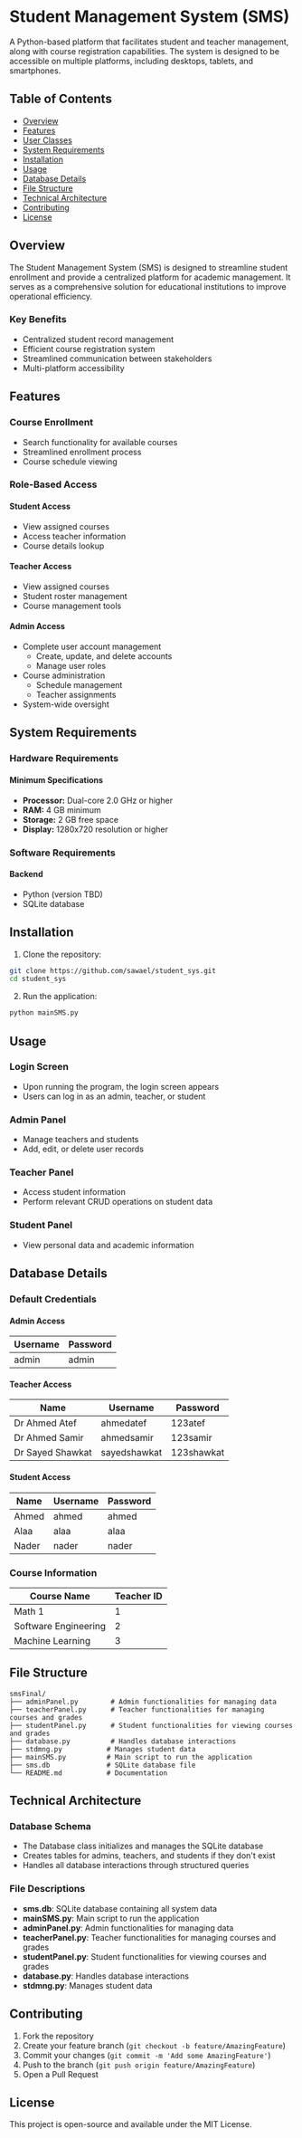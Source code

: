 # Student Management System (SMS)

A Python-based platform that facilitates student and teacher management, along with course registration capabilities. The system is designed to be accessible on multiple platforms, including desktops, tablets, and smartphones.

## Table of Contents
- [Overview](#overview)
- [Features](#features)
- [User Classes](#user-classes)
- [System Requirements](#system-requirements)
- [Installation](#installation)
- [Usage](#usage)
- [Database Details](#database-details)
- [File Structure](#file-structure)
- [Technical Architecture](#technical-architecture)
- [Contributing](#contributing)
- [License](#license)

## Overview

The Student Management System (SMS) is designed to streamline student enrollment and provide a centralized platform for academic management. It serves as a comprehensive solution for educational institutions to improve operational efficiency.

### Key Benefits
- Centralized student record management
- Efficient course registration system
- Streamlined communication between stakeholders
- Multi-platform accessibility

## Features

### Course Enrollment
- Search functionality for available courses
- Streamlined enrollment process
- Course schedule viewing

### Role-Based Access

#### Student Access
- View assigned courses
- Access teacher information
- Course details lookup

#### Teacher Access
- View assigned courses
- Student roster management
- Course management tools

#### Admin Access
- Complete user account management
  - Create, update, and delete accounts
  - Manage user roles
- Course administration
  - Schedule management
  - Teacher assignments
- System-wide oversight

## System Requirements

### Hardware Requirements

#### Minimum Specifications
- **Processor:** Dual-core 2.0 GHz or higher
- **RAM:** 4 GB minimum
- **Storage:** 2 GB free space
- **Display:** 1280x720 resolution or higher

### Software Requirements

#### Backend
- Python (version TBD)
- SQLite database

## Installation

1. Clone the repository:
```bash
git clone https://github.com/sawael/student_sys.git
cd student_sys
```

2. Run the application:
```bash
python mainSMS.py
```

## Usage

### Login Screen
- Upon running the program, the login screen appears
- Users can log in as an admin, teacher, or student

### Admin Panel
- Manage teachers and students
- Add, edit, or delete user records

### Teacher Panel
- Access student information
- Perform relevant CRUD operations on student data

### Student Panel
- View personal data and academic information

## Database Details

### Default Credentials

#### Admin Access
| Username | Password |
|----------|----------|
| admin    | admin    |

#### Teacher Access
| Name             | Username      | Password    |
|------------------|---------------|-------------|
| Dr Ahmed Atef    | ahmedatef     | 123atef    |
| Dr Ahmed Samir   | ahmedsamir    | 123samir   |
| Dr Sayed Shawkat | sayedshawkat  | 123shawkat |

#### Student Access
| Name  | Username | Password |
|-------|----------|----------|
| Ahmed | ahmed    | ahmed    |
| Alaa  | alaa     | alaa     |
| Nader | nader    | nader    |

### Course Information
| Course Name         | Teacher ID |
|--------------------|------------|
| Math 1             | 1          |
| Software Engineering| 2          |
| Machine Learning   | 3          |

## File Structure

```
smsFinal/
├── adminPanel.py        # Admin functionalities for managing data
├── teacherPanel.py      # Teacher functionalities for managing courses and grades
├── studentPanel.py      # Student functionalities for viewing courses and grades
├── database.py          # Handles database interactions
├── stdmng.py           # Manages student data
├── mainSMS.py          # Main script to run the application
├── sms.db              # SQLite database file
└── README.md           # Documentation
```

## Technical Architecture

### Database Schema
- The Database class initializes and manages the SQLite database
- Creates tables for admins, teachers, and students if they don't exist
- Handles all database interactions through structured queries

### File Descriptions
- **sms.db**: SQLite database containing all system data
- **mainSMS.py**: Main script to run the application
- **adminPanel.py**: Admin functionalities for managing data
- **teacherPanel.py**: Teacher functionalities for managing courses and grades
- **studentPanel.py**: Student functionalities for viewing courses and grades
- **database.py**: Handles database interactions
- **stdmng.py**: Manages student data

## Contributing

1. Fork the repository
2. Create your feature branch (`git checkout -b feature/AmazingFeature`)
3. Commit your changes (`git commit -m 'Add some AmazingFeature'`)
4. Push to the branch (`git push origin feature/AmazingFeature`)
5. Open a Pull Request

## License

This project is open-source and available under the MIT License.
